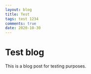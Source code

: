 ```yaml
---
layout: blog
title: Test
tags: test 1234
comments: true
date: 2020-10-30
---
```


# Test blog

This is a blog post for testing purposes.
